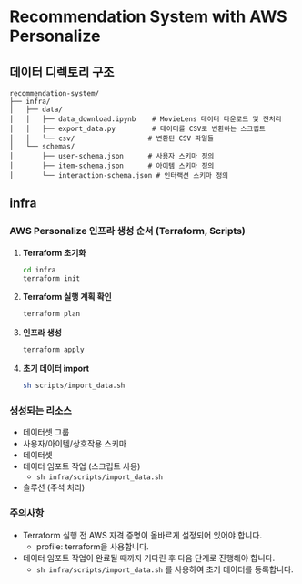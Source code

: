 # Recommendation System with AWS Personalize

## 데이터 디렉토리 구조

```
recommendation-system/
├── infra/
│   ├── data/
│   │   ├── data_download.ipynb    # MovieLens 데이터 다운로드 및 전처리
│   │   ├── export_data.py         # 데이터를 CSV로 변환하는 스크립트
│   │   └── csv/                  # 변환된 CSV 파일들
│   └── schemas/
│       ├── user-schema.json      # 사용자 스키마 정의
│       ├── item-schema.json      # 아이템 스키마 정의
│       └── interaction-schema.json # 인터랙션 스키마 정의
```

## infra


### AWS Personalize 인프라 생성 순서 (Terraform, Scripts)

1. **Terraform 초기화**
   ```bash
   cd infra
   terraform init
   ```

2. **Terraform 실행 계획 확인**
   ```bash
   terraform plan
   ```

3. **인프라 생성**
   ```bash
   terraform apply
   ```

4. **초기 데이터 import**
    ```bash
    sh scripts/import_data.sh
    ```

### 생성되는 리소스
- 데이터셋 그룹
- 사용자/아이템/상호작용 스키마
- 데이터셋
- 데이터 임포트 작업 (스크립트 사용)
  - `sh infra/scripts/import_data.sh`
- 솔루션 (주석 처리)

### 주의사항
- Terraform 실행 전 AWS 자격 증명이 올바르게 설정되어 있어야 합니다.
  - profile: terraform을 사용합니다.
- 데이터 임포트 작업이 완료될 때까지 기다린 후 다음 단계로 진행해야 합니다.
  - `sh infra/scripts/import_data.sh` 를 사용하여 초기 데이터를 등록합니다.


